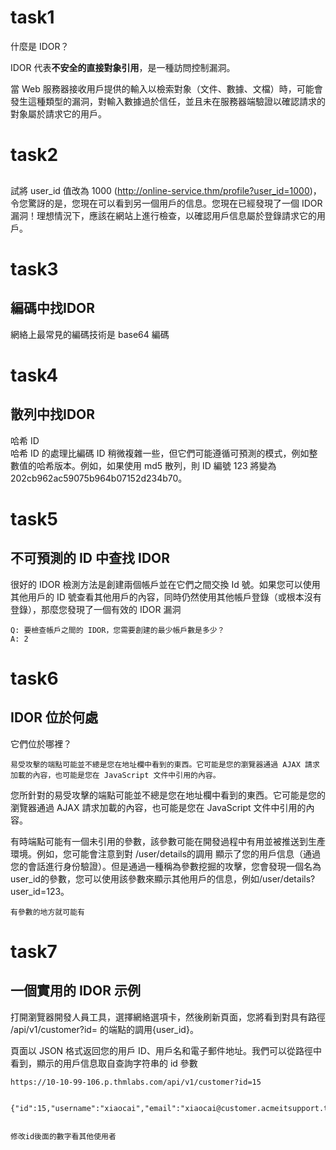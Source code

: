 # task1
什麼是 IDOR？

IDOR 代表**不安全的直接對象引用**，是一種訪問控制漏洞。

當 Web 服務器接收用戶提供的輸入以檢索對象（文件、數據、文檔）時，可能會發生這種類型的漏洞，對輸入數據過於信任，並且未在服務器端驗證以確認請求的對象屬於請求它的用戶。

# task2
##
試將 user_id 值改為 1000 (http://online-service.thm/profile?user_id=1000)，令您驚訝的是，您現在可以看到另一個用戶的信息。您現在已經發現了一個 IDOR 漏洞！理想情況下，應該在網站上進行檢查，以確認用戶信息屬於登錄請求它的用戶。

# task3
## 編碼中找IDOR   

網絡上最常見的編碼技術是 base64 編碼

# task4
## 散列中找IDOR
哈希 ID   
哈希 ID 的處理比編碼 ID 稍微複雜一些，但它們可能遵循可預測的模式，例如整數值的哈希版本。例如，如果使用 md5 散列，則 ID 編號 123 將變為 202cb962ac59075b964b07152d234b70。

# task5
## 不可預測的 ID 中查找 IDOR
很好的 IDOR 檢測方法是創建兩個帳戶並在它們之間交換 Id 號。如果您可以使用其他用戶的 ID 號查看其他用戶的內容，同時仍然使用其他帳戶登錄（或根本沒有登錄），那麼您發現了一個有效的 IDOR 漏洞
```
Q: 要檢查帳戶之間的 IDOR，您需要創建的最少帳戶數是多少？
A: 2
```
# task6
## IDOR 位於何處
它們位於哪裡？
```
易受攻擊的端點可能並不總是您在地址欄中看到的東西。它可能是您的瀏覽器通過 AJAX 請求加載的內容，也可能是您在 JavaScript 文件中引用的內容。
```
您所針對的易受攻擊的端點可能並不總是您在地址欄中看到的東西。它可能是您的瀏覽器通過 AJAX 請求加載的內容，也可能是您在 JavaScript 文件中引用的內容。 



有時端點可能有一個未引用的參數，該參數可能在開發過程中有用並被推送到生產環境。例如，您可能會注意到對 /user/details的調用 顯示了您的用戶信息（通過您的會話進行身份驗證）。但是通過一種稱為參數挖掘的攻擊，您會發現一個名為user_id的參數，您可以使用該參數來顯示其他用戶的信息，例如/user/details?user_id=123。
```
有參數的地方就可能有
```
# task7
## 一個實用的 IDOR 示例
打開瀏覽器開發人員工具，選擇網絡選項卡，然後刷新頁面，您將看到對具有路徑 /api/v1/customer?id= 的端點的調用{user_id}。

頁面以 JSON 格式返回您的用戶 ID、用戶名和電子郵件地址。我們可以從路徑中看到，顯示的用戶信息取自查詢字符串的 id 參數
```
https://10-10-99-106.p.thmlabs.com/api/v1/customer?id=15


{"id":15,"username":"xiaocai","email":"xiaocai@customer.acmeitsupport.thm"}


修改id後面的數字看其他使用者
```